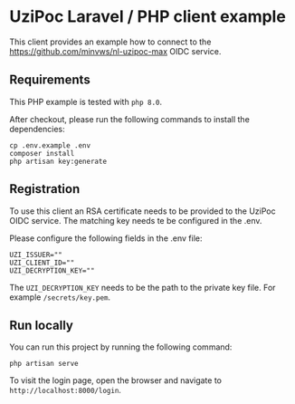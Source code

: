 # UziPoc Laravel / PHP client example
This client provides an example how to connect to the https://github.com/minvws/nl-uzipoc-max OIDC service.

## Requirements
This PHP example is tested with `php 8.0`.

After checkout, please run the following commands to install the dependencies:
```
cp .env.example .env
composer install
php artisan key:generate
```

## Registration
To use this client an RSA certificate needs to be provided to the
UziPoc OIDC service. The matching key needs te be configured in the .env.

Please configure the following fields in the .env file:
```
UZI_ISSUER=""
UZI_CLIENT_ID=""
UZI_DECRYPTION_KEY=""
```

The `UZI_DECRYPTION_KEY` needs to be the path to the private key file. For example `/secrets/key.pem`.

## Run locally
You can run this project by running the following command:
```
php artisan serve
```

To visit the login page, open the browser and navigate to `http://localhost:8000/login`.